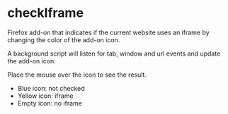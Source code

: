 # checkIframe

Firefox add-on that indicates if the current website uses an iframe by changing the color of the add-on icon.

A background script will listen for tab, window and url events and update the add-on icon.

Place the mouse over the icon to see the result.

- Blue icon: not checked
- Yellow icon: iframe
- Empty icon: no iframe
